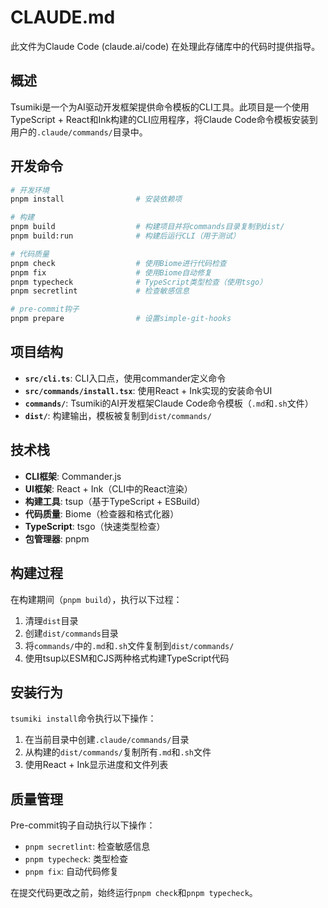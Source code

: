 # CLAUDE.md

此文件为Claude Code (claude.ai/code) 在处理此存储库中的代码时提供指导。

## 概述

Tsumiki是一个为AI驱动开发框架提供命令模板的CLI工具。此项目是一个使用TypeScript + React和Ink构建的CLI应用程序，将Claude Code命令模板安装到用户的`.claude/commands/`目录中。

## 开发命令

```bash
# 开发环境
pnpm install                # 安装依赖项

# 构建
pnpm build                  # 构建项目并将commands目录复制到dist/
pnpm build:run              # 构建后运行CLI（用于测试）

# 代码质量
pnpm check                  # 使用Biome进行代码检查
pnpm fix                    # 使用Biome自动修复
pnpm typecheck              # TypeScript类型检查（使用tsgo）
pnpm secretlint             # 检查敏感信息

# pre-commit钩子
pnpm prepare                # 设置simple-git-hooks
```

## 项目结构

- **`src/cli.ts`**: CLI入口点，使用commander定义命令
- **`src/commands/install.tsx`**: 使用React + Ink实现的安装命令UI
- **`commands/`**: Tsumiki的AI开发框架Claude Code命令模板（`.md`和`.sh`文件）
- **`dist/`**: 构建输出，模板被复制到`dist/commands/`

## 技术栈

- **CLI框架**: Commander.js
- **UI框架**: React + Ink（CLI中的React渲染）
- **构建工具**: tsup（基于TypeScript + ESBuild）
- **代码质量**: Biome（检查器和格式化器）
- **TypeScript**: tsgo（快速类型检查）
- **包管理器**: pnpm

## 构建过程

在构建期间（`pnpm build`），执行以下过程：
1. 清理`dist`目录
2. 创建`dist/commands`目录
3. 将`commands/`中的`.md`和`.sh`文件复制到`dist/commands/`
4. 使用tsup以ESM和CJS两种格式构建TypeScript代码

## 安装行为

`tsumiki install`命令执行以下操作：
1. 在当前目录中创建`.claude/commands/`目录
2. 从构建的`dist/commands/`复制所有`.md`和`.sh`文件
3. 使用React + Ink显示进度和文件列表

## 质量管理

Pre-commit钩子自动执行以下操作：
- `pnpm secretlint`: 检查敏感信息
- `pnpm typecheck`: 类型检查
- `pnpm fix`: 自动代码修复

在提交代码更改之前，始终运行`pnpm check`和`pnpm typecheck`。